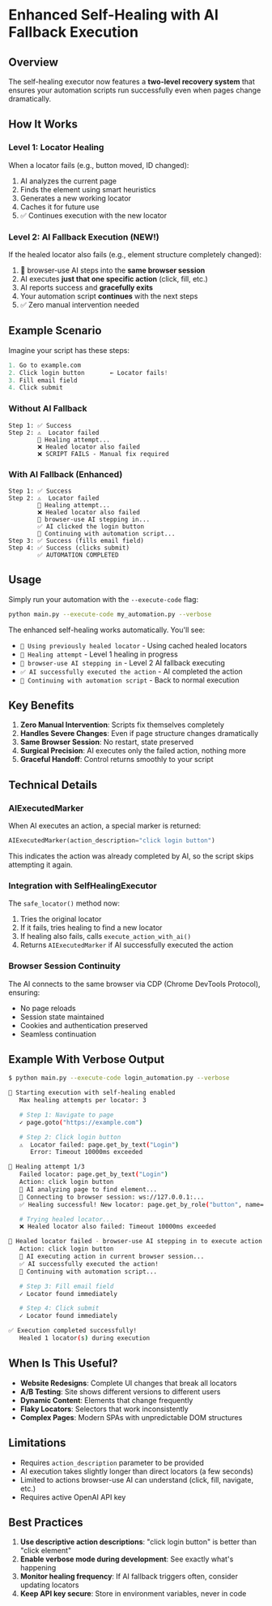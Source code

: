 # Enhanced Self-Healing with AI Fallback Execution

## Overview
The self-healing executor now features a **two-level recovery system** that ensures your automation scripts run successfully even when pages change dramatically.

## How It Works

### Level 1: Locator Healing
When a locator fails (e.g., button moved, ID changed):
1. AI analyzes the current page
2. Finds the element using smart heuristics
3. Generates a new working locator
4. Caches it for future use
5. ✅ Continues execution with the new locator

### Level 2: AI Fallback Execution (NEW!)
If the healed locator also fails (e.g., element structure completely changed):
1. 🤖 browser-use AI steps into the **same browser session**
2. AI executes **just that one specific action** (click, fill, etc.)
3. AI reports success and **gracefully exits**
4. Your automation script **continues** with the next steps
5. ✅ Zero manual intervention needed

## Example Scenario

Imagine your script has these steps:
```python
1. Go to example.com
2. Click login button       ← Locator fails!
3. Fill email field
4. Click submit
```

### Without AI Fallback
```
Step 1: ✅ Success
Step 2: ⚠️  Locator failed
        🔧 Healing attempt...
        ❌ Healed locator also failed
        ❌ SCRIPT FAILS - Manual fix required
```

### With AI Fallback (Enhanced)
```
Step 1: ✅ Success
Step 2: ⚠️  Locator failed
        🔧 Healing attempt...
        ❌ Healed locator also failed
        🤖 browser-use AI stepping in...
        ✅ AI clicked the login button
        🔄 Continuing with automation script...
Step 3: ✅ Success (fills email field)
Step 4: ✅ Success (clicks submit)
        ✅ AUTOMATION COMPLETED
```

## Usage

Simply run your automation with the `--execute-code` flag:

```bash
python main.py --execute-code my_automation.py --verbose
```

The enhanced self-healing works automatically. You'll see:
- `📝 Using previously healed locator` - Using cached healed locators
- `🔧 Healing attempt` - Level 1 healing in progress
- `🤖 browser-use AI stepping in` - Level 2 AI fallback executing
- `✅ AI successfully executed the action` - AI completed the action
- `🔄 Continuing with automation script` - Back to normal execution

## Key Benefits

1. **Zero Manual Intervention**: Scripts fix themselves completely
2. **Handles Severe Changes**: Even if page structure changes dramatically
3. **Same Browser Session**: No restart, state preserved
4. **Surgical Precision**: AI executes only the failed action, nothing more
5. **Graceful Handoff**: Control returns smoothly to your script

## Technical Details

### AIExecutedMarker
When AI executes an action, a special marker is returned:
```python
AIExecutedMarker(action_description="click login button")
```

This indicates the action was already completed by AI, so the script skips attempting it again.

### Integration with SelfHealingExecutor
The `safe_locator()` method now:
1. Tries the original locator
2. If it fails, tries healing to find a new locator
3. If healing also fails, calls `execute_action_with_ai()`
4. Returns `AIExecutedMarker` if AI successfully executed the action

### Browser Session Continuity
The AI connects to the same browser via CDP (Chrome DevTools Protocol), ensuring:
- No page reloads
- Session state maintained
- Cookies and authentication preserved
- Seamless continuation

## Example With Verbose Output

```bash
$ python main.py --execute-code login_automation.py --verbose

🚀 Starting execution with self-healing enabled
   Max healing attempts per locator: 3

   # Step 1: Navigate to page
   ✓ page.goto("https://example.com")

   # Step 2: Click login button
   ⚠️  Locator failed: page.get_by_text("Login")
      Error: Timeout 10000ms exceeded

🔧 Healing attempt 1/3
   Failed locator: page.get_by_text("Login")
   Action: click login button
   🤖 AI analyzing page to find element...
   🔗 Connecting to browser session: ws://127.0.0.1:...
   ✅ Healing successful! New locator: page.get_by_role("button", name="Sign In")

   # Trying healed locator...
   ❌ Healed locator also failed: Timeout 10000ms exceeded

🤖 Healed locator failed - browser-use AI stepping in to execute action...
   Action: click login button
   🤖 AI executing action in current browser session...
   ✅ AI successfully executed the action!
   🔄 Continuing with automation script...

   # Step 3: Fill email field
   ✓ Locator found immediately

   # Step 4: Click submit
   ✓ Locator found immediately

✅ Execution completed successfully!
   Healed 1 locator(s) during execution
```

## When Is This Useful?

- **Website Redesigns**: Complete UI changes that break all locators
- **A/B Testing**: Site shows different versions to different users
- **Dynamic Content**: Elements that change frequently
- **Flaky Locators**: Selectors that work inconsistently
- **Complex Pages**: Modern SPAs with unpredictable DOM structures

## Limitations

- Requires `action_description` parameter to be provided
- AI execution takes slightly longer than direct locators (a few seconds)
- Limited to actions browser-use AI can understand (click, fill, navigate, etc.)
- Requires active OpenAI API key

## Best Practices

1. **Use descriptive action descriptions**: "click login button" is better than "click element"
2. **Enable verbose mode during development**: See exactly what's happening
3. **Monitor healing frequency**: If AI fallback triggers often, consider updating locators
4. **Keep API key secure**: Store in environment variables, never in code

